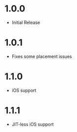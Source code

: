 # 1.0.0
- Initial Release

# 1.0.1
- Fixes some placement issues

# 1.1.0
- iOS support

# 1.1.1
- JIT-less iOS support
